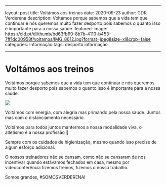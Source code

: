 
---
layout: post
title: Voltámos aos treinos
date: 2020-09-23
author: GDR Verderena
description: Voltámos porque sabemos que a vida tem que continuar e nós queremos muito fazer desporto pois sabemos o quanto isso é importante para a nossa saúde.
featured-image: https://cld.pt/dl/thumb/bd63fb60-8b7b-4110-b453-7ff1dc00958f/voltamos/IMG_8612.jpg?format=jpeg&size=xl&crop=false
categories: Informação
tags: desporto informação
 
---

# Voltámos aos treinos

 

Voltámos porque sabemos que a vida tem que continuar e nós queremos muito fazer desporto pois sabemos o quanto isso é importante para a nossa saúde.


![](https://cld.pt/dl/thumb/bd63fb60-8b7b-4110-b453-7ff1dc00958f/voltamos/IMG_8612.jpg?format=jpeg&size=xl&crop=false)
   

Voltámos com energia, com alegria mas primando pela nossa saúde. Juntos mas com o distanciamento necessário.

 

Voltámos para todos juntos mantermos a nossa modalidade viva, o atletismo é a nossa profissão 

Sempre com os cuidados de higienização, mesmo quando isso precise de algum esforço adicional.

  

O nossos treinadores não se cansam, como não se cansaram de nos incentivar quando estávamos fechados em casa, mesmo por videoconferência fizemos treinos, fizemos o nosso trabalho.

    

Somos grandes, #SOMOSVERDERENA!
